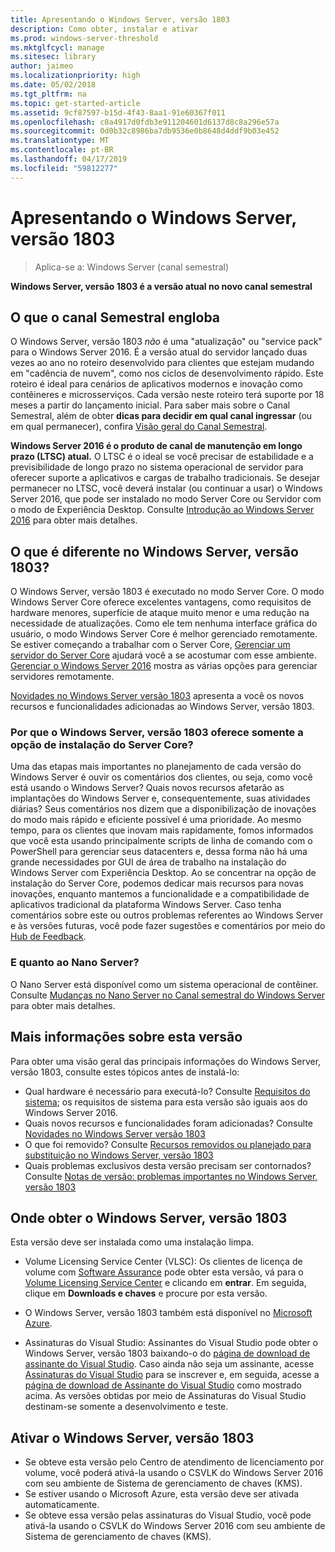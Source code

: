 ```yaml
---
title: Apresentando o Windows Server, versão 1803
description: Como obter, instalar e ativar
ms.prod: windows-server-threshold
ms.mktglfcycl: manage
ms.sitesec: library
author: jaimeo
ms.localizationpriority: high
ms.date: 05/02/2018
ms.tgt_pltfrm: na
ms.topic: get-started-article
ms.assetid: 9cf87597-b15d-4f43-8aa1-91e60367f011
ms.openlocfilehash: c0a4917d0fdb3e911204601d6137d8c8a296e57a
ms.sourcegitcommit: 0d0b32c8986ba7db9536e0b8648d4ddf9b03e452
ms.translationtype: MT
ms.contentlocale: pt-BR
ms.lasthandoff: 04/17/2019
ms.locfileid: "59812277"
---
```

# <a name="introducing-windows-server-version-1803"></a>Apresentando o Windows Server, versão 1803

>Aplica-se a: Windows Server (canal semestral)

**Windows Server, versão 1803 é a versão atual no novo canal semestral**


## <a name="what-the-semi-annual-channel-is--and-isnt"></a>O que o canal Semestral engloba
O Windows Server, versão 1803 *não* é uma "atualização" ou "service pack" para o Windows Server 2016. É a versão atual do servidor lançado duas vezes ao ano no roteiro desenvolvido para clientes que estejam mudando em "cadência de nuvem", como nos ciclos de desenvolvimento rápido. Este roteiro é ideal para cenários de aplicativos modernos e inovação como contêineres e microsserviços. Cada versão neste roteiro terá suporte por 18 meses a partir do lançamento inicial. Para saber mais sobre o Canal Semestral, além de obter **dicas para decidir em qual canal ingressar** (ou em qual permanecer), confira [Visão geral do Canal Semestral](semi-annual-channel-overview.md).


**Windows Server 2016 é o produto de canal de manutenção em longo prazo (LTSC) atual.** O LTSC é o ideal se você precisar de estabilidade e a previsibilidade de longo prazo no sistema operacional de servidor para oferecer suporte a aplicativos e cargas de trabalho tradicionais. Se desejar permanecer no LTSC, você deverá instalar (ou continuar a usar) o Windows Server 2016, que pode ser instalado no modo Server Core ou Servidor com o modo de Experiência Desktop. Consulte [Introdução ao Windows Server 2016](https://docs.microsoft.com/windows-server/get-started/server-basics) para obter mais detalhes.


## <a name="whats-different-about-windows-server-version-1803"></a>O que é diferente no Windows Server, versão 1803?

O Windows Server, versão 1803 é executado no modo Server Core. O modo Windows Server Core oferece excelentes vantagens, como requisitos de hardware menores, superfície de ataque muito menor e uma redução na necessidade de atualizações. Como ele tem nenhuma interface gráfica do usuário, o modo Windows Server Core é melhor gerenciado remotamente. Se estiver começando a trabalhar com o Server Core, [Gerenciar um servidor do Server Core](../administration/server-core/server-core-manage.md) ajudará você a se acostumar com esse ambiente. [Gerenciar o Windows Server 2016](../administration/manage-windows-server.md) mostra as várias opções para gerenciar servidores remotamente.

[Novidades no Windows Server versão 1803](whats-new-in-windows-server-1803.md) apresenta a você os novos recursos e funcionalidades adicionadas ao Windows Server, versão 1803.

### <a name="why-does-windows-server-version-1803-offer-only-the-server-core-installation-option"></a>Por que o Windows Server, versão 1803 oferece somente a opção de instalação do Server Core?
Uma das etapas mais importantes no planejamento de cada versão do Windows Server é ouvir os comentários dos clientes, ou seja, como você está usando o Windows Server? Quais novos recursos afetarão as implantações do Windows Server e, consequentemente, suas atividades diárias? Seus comentários nos dizem que a disponibilização de inovações do modo mais rápido e eficiente possível é uma prioridade. Ao mesmo tempo, para os clientes que inovam mais rapidamente, fomos informados que você esta usando principalmente scripts de linha de comando com o PowerShell para gerenciar seus datacenters e, dessa forma não há uma grande necessidades por GUI de área de trabalho na instalação do Windows Server com Experiência Desktop. Ao se concentrar na opção de instalação do Server Core, podemos dedicar mais recursos para novas inovações, enquanto mantemos a funcionalidade e a compatibilidade de aplicativos tradicional da plataforma Windows Server. Caso tenha comentários sobre este ou outros problemas referentes ao Windows Server e às versões futuras, você pode fazer sugestões e comentários por meio do [Hub de Feedback](https://support.microsoft.com/help/4021566/windows-10-send-feedback-to-microsoft-with-feedback-hub-app).


### <a name="what-about-nano-server"></a>E quanto ao Nano Server?
O Nano Server está disponível como um sistema operacional de contêiner. Consulte [Mudanças no Nano Server no Canal semestral do Windows Server](nano-in-semi-annual-channel.md) para obter mais detalhes.

## <a name="additional-information-about-this-release"></a>Mais informações sobre esta versão
Para obter uma visão geral das principais informações do Windows Server, versão 1803, consulte estes tópicos antes de instalá-lo:

- Qual hardware é necessário para executá-lo? Consulte [Requisitos do sistema](system-requirements.md); os requisitos de sistema para esta versão são iguais aos do Windows Server 2016.
- Quais novos recursos e funcionalidades foram adicionadas? Consulte [Novidades no Windows Server versão 1803](whats-new-in-windows-server-1803.md)
- O que foi removido? Consulte [Recursos removidos ou planejado para substituição no Windows Server, versão 1803](windows-server-1803-removed-features.md)
- Quais problemas exclusivos desta versão precisam ser contornados? Consulte [Notas de versão: problemas importantes no Windows Server, versão 1803](server-1803-release-notes.md)


## <a name="where-to-obtain-windows-server-version-1803"></a>Onde obter o Windows Server, versão 1803

Esta versão deve ser instalada como uma instalação limpa.

- Volume Licensing Service Center (VLSC): Os clientes de licença de volume com [Software Assurance](https://www.microsoft.com/en-us/licensing/licensing-programs/software-assurance-default.aspx) pode obter esta versão, vá para o [Volume Licensing Service Center](https://www.microsoft.com/Licensing/servicecenter/default.aspx) e clicando em **entrar**. Em seguida, clique em **Downloads e chaves** e procure por esta versão. 

- O Windows Server, versão 1803 também está disponível no [Microsoft Azure](https://azuremarketplace.microsoft.com/en-us/marketplace/apps/Microsoft.WindowsServer?tab=Overview).

- Assinaturas do Visual Studio: Assinantes do Visual Studio pode obter o Windows Server, versão 1803 baixando-o do [página de download de assinante do Visual Studio](https://my.visualstudio.com/downloads?pid=2347). Caso ainda não seja um assinante, acesse [Assinaturas do Visual Studio](https://www.visualstudio.com/subscriptions/) para se inscrever e, em seguida, acesse a [página de download de Assinante do Visual Studio](https://my.visualstudio.com/downloads?pid=2347) como mostrado acima. As versões obtidas por meio de Assinaturas do Visual Studio destinam-se somente a desenvolvimento e teste.




## <a name="activating-windows-server-version-1803"></a>Ativar o Windows Server, versão 1803

- Se obteve esta versão pelo Centro de atendimento de licenciamento por volume, você poderá ativá-la usando o CSVLK do Windows Server 2016 com seu ambiente de Sistema de gerenciamento de chaves (KMS).
- Se estiver usando o Microsoft Azure, esta versão deve ser ativada automaticamente.
- Se obteve essa versão pelas assinaturas do Visual Studio, você pode ativá-la usando o CSVLK do Windows Server 2016 com seu ambiente de Sistema de gerenciamento de chaves (KMS). 
